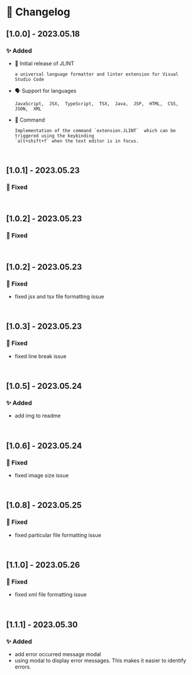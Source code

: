 # 📝 Changelog

## [1.0.0] - 2023.05.18

### ✨ Added

- 🚀 Initial release of JLINT

      a universal language formatter and linter extension for Visual Studio Code


- 🗣️ Support for languages

      JavaScript,  JSX,  TypeScript,  TSX,  Java,  JSP,  HTML,  CSS,  JSON,  XML


- 🎨 Command

      Implementation of the command `extension.JLINT`  which can be triggered using the keybinding
      `alt+shift+f` when the text editor is in focus.

<br/>

## [1.0.1] - 2023.05.23

### 🐛 Fixed

<br/>

## [1.0.2] - 2023.05.23

### 🐛 Fixed

<br/>

## [1.0.2] - 2023.05.23

### 🐛 Fixed
  - fixed jsx and tsx file formatting issue

<br/>

## [1.0.3] - 2023.05.23

### 🐛 Fixed
  - fixed line break issue

<br/>

## [1.0.5] - 2023.05.24

### ✨ Added
  - add img to readme

<br/>

## [1.0.6] - 2023.05.24

### 🐛 Fixed
  - fixed image size issue

<br/>

## [1.0.8] - 2023.05.25

### 🐛 Fixed
  - fixed particular file formatting issue

<br/>

## [1.1.0] - 2023.05.26

### 🐛 Fixed
  - fixed xml file formatting issue

<br/>

## [1.1.1] - 2023.05.30

### ✨ Added
  - add error occurred message modal
  - using modal to display error messages. This makes it easier to
    identify errors.